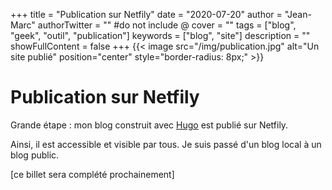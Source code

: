 +++
title = "Publication sur Netfily"
date = "2020-07-20"
author = "Jean-Marc"
authorTwitter = "" #do not include @
cover = ""
tags = ["blog", "geek", "outil", "publication"]
keywords = ["blog", "site"]
description = ""
showFullContent = false
+++
{{< image src="/img/publication.jpg" alt="Un site publié" position="center" style="border-radius: 8px;" >}}

# Publication sur Netfily

Grande étape : mon blog construit avec [Hugo](https://gohugo.io/) est publié sur Netfily.

Ainsi, il est accessible et visible par tous. Je suis passé d'un blog local à un blog public.

[ce billet sera complété prochainement]